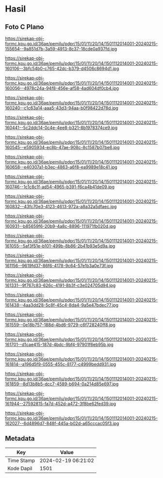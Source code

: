 # Hasil

## Foto C Plano

https://sirekap-obj-formc.kpu.go.id/36ae/pemilu/pdpr/15/01/11/20/14/1501112014001-20240215-155654--9a851d7b-3a59-4913-8c37-18cde0a937fd.jpg

https://sirekap-obj-formc.kpu.go.id/36ae/pemilu/pdpr/15/01/11/20/14/1501112014001-20240215-160106--3bfc54b0-c765-42dc-b379-d4506c8694d1.jpg

https://sirekap-obj-formc.kpu.go.id/36ae/pemilu/pdpr/15/01/11/20/14/1501112014001-20240215-160056--4978c24a-94f8-456e-af58-4ad604df0cb4.jpg

https://sirekap-obj-formc.kpu.go.id/36ae/pemilu/pdpr/15/01/11/20/14/1501112014001-20240215-160240--c1c63a14-aaa5-43d3-94aa-b0f98422d78d.jpg

https://sirekap-obj-formc.kpu.go.id/36ae/pemilu/pdpr/15/01/11/20/14/1501112014001-20240215-160441--5c2ddc14-0c4e-4ee8-b321-8b1978374ce9.jpg

https://sirekap-obj-formc.kpu.go.id/36ae/pemilu/pdpr/15/01/11/20/14/1501112014001-20240215-160545--e5905934-ec8b-47ae-908c-8c1587b07be6.jpg

https://sirekap-obj-formc.kpu.go.id/36ae/pemilu/pdpr/15/01/11/20/14/1501112014001-20240215-160658--e40307a1-b3ec-4863-a6f8-ea9989e18c41.jpg

https://sirekap-obj-formc.kpu.go.id/36ae/pemilu/pdpr/15/01/11/20/14/1501112014001-20240215-160746--1c1c8c1f-ad54-4965-b391-f6ca4b41de09.jpg

https://sirekap-obj-formc.kpu.go.id/36ae/pemilu/pdpr/15/01/11/20/14/1501112014001-20240215-160832--43fc70e3-4123-4613-972a-a8a32a5dfaec.jpg

https://sirekap-obj-formc.kpu.go.id/36ae/pemilu/pdpr/15/01/11/20/14/1501112014001-20240215-160931--b85659f6-20b9-4a8c-8896-111971fb020d.jpg

https://sirekap-obj-formc.kpu.go.id/36ae/pemilu/pdpr/15/01/11/20/14/1501112014001-20240215-161055--5af3f51e-b101-499b-8b86-2b41b93e5d9a.jpg

https://sirekap-obj-formc.kpu.go.id/36ae/pemilu/pdpr/15/01/11/20/14/1501112014001-20240215-161156--9619fd37-86f6-4178-9c64-57e1b3a0e73f.jpg

https://sirekap-obj-formc.kpu.go.id/36ae/pemilu/pdpr/15/01/11/20/14/1501112014001-20240215-161331--9f767c83-626c-4191-8b3f-c3e024705d94.jpg

https://sirekap-obj-formc.kpu.go.id/36ae/pemilu/pdpr/15/01/11/20/14/1501112014001-20240215-161438--4aa3dd28-5c8f-45c4-8da4-9a5e47bdec77.jpg

https://sirekap-obj-formc.kpu.go.id/36ae/pemilu/pdpr/15/01/11/20/14/1501112014001-20240215-161559--0e18b757-188d-4bd6-9729-c6f728240ff8.jpg

https://sirekap-obj-formc.kpu.go.id/36ae/pemilu/pdpr/15/01/11/20/14/1501112014001-20240215-161701--d1cae415-187d-4bdc-9bf4-97901f6eb95b.jpg

https://sirekap-obj-formc.kpu.go.id/36ae/pemilu/pdpr/15/01/11/20/14/1501112014001-20240215-161814--a196d5f9-0555-455c-8177-c4999bedd931.jpg

https://sirekap-obj-formc.kpu.go.id/36ae/pemilu/pdpr/15/01/11/20/14/1501112014001-20240215-161859--8d13b8b5-dcc7-4589-b694-0a214d85e697.jpg

https://sirekap-obj-formc.kpu.go.id/36ae/pemilu/pdpr/15/01/11/20/14/1501112014001-20240215-161944--27592815-fa7d-452d-a472-3f8be62fed39.jpg

https://sirekap-obj-formc.kpu.go.id/36ae/pemilu/pdpr/15/01/11/20/14/1501112014001-20240215-162027--6d4896d7-848f-445a-b02d-a65cccac05f3.jpg


## Metadata

| Key        | Value               |
| ---------- | ------------------- |
| Time Stamp | 2024-02-19 06:21:02 |
| Kode Dapil | 1501                |



